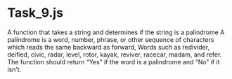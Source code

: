 # Task_9.js
A function that takes a string and determines if the string is a palindrome
 A palindrome is a word, number, phrase, or other sequence of characters which reads the same backward as forward, 
 Words such as  redivider, deified, civic, radar, level, rotor, kayak, reviver, racecar, madam, and refer.
The function should return “Yes” if the word is a palindrome and “No” if it isn’t.
